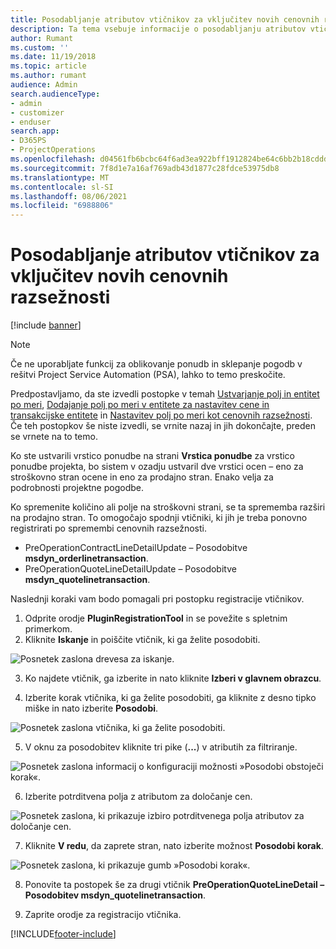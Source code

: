 ```yaml
---
title: Posodabljanje atributov vtičnikov za vključitev novih cenovnih razsežnosti
description: Ta tema vsebuje informacije o posodabljanju atributov vtičnika za cenovne razsežnosti.
author: Rumant
ms.custom: ''
ms.date: 11/19/2018
ms.topic: article
ms.author: rumant
audience: Admin
search.audienceType:
- admin
- customizer
- enduser
search.app:
- D365PS
- ProjectOperations
ms.openlocfilehash: d04561fb6bcbc64f6ad3ea922bff1912824be64c6bb2b18cddd95e9b1b5c7850
ms.sourcegitcommit: 7f8d1e7a16af769adb43d1877c28fdce53975db8
ms.translationtype: MT
ms.contentlocale: sl-SI
ms.lasthandoff: 08/06/2021
ms.locfileid: "6988806"
---
```

# <a name="update-plug-in-attributes-to-include-new-pricing-dimensions"></a>Posodabljanje atributov vtičnikov za vključitev novih cenovnih razsežnosti

[!include [banner](../includes/psa-now-project-operations.md)]

> [!NOTE]
> Če ne uporabljate funkcij za oblikovanje ponudb in sklepanje pogodb v rešitvi Project Service Automation (PSA), lahko to temo preskočite.

Predpostavljamo, da ste izvedli postopke v temah [Ustvarjanje polj in entitet po meri](create-custom-fields-entities.md), [Dodajanje polj po meri v entitete za nastavitev cene in transakcijske entitete](field-references.md) in [Nastavitev polj po meri kot cenovnih razsežnosti](set-up-pricing-dimensions.md). Če teh postopkov še niste izvedli, se vrnite nazaj in jih dokončajte, preden se vrnete na to temo.

Ko ste ustvarili vrstico ponudbe na strani **Vrstica ponudbe** za vrstico ponudbe projekta, bo sistem v ozadju ustvaril dve vrstici ocen – eno za stroškovno stran ocene in eno za prodajno stran. Enako velja za podrobnosti projektne pogodbe.

Ko spremenite količino ali polje na stroškovni strani, se ta sprememba razširi na prodajno stran. To omogočajo spodnji vtičniki, ki jih je treba ponovno registrirati po spremembi cenovnih razsežnosti.

- PreOperationContractLineDetailUpdate – Posodobitve **msdyn_orderlinetransaction**.
- PreOperationQuoteLineDetailUpdate – Posodobitve **msdyn_quotelinetransaction**.

Naslednji koraki vam bodo pomagali pri postopku registracije vtičnikov.

1. Odprite orodje **PluginRegistrationTool** in se povežite s spletnim primerkom.
2. Kliknite **Iskanje** in poiščite vtičnik, ki ga želite posodobiti.

 ![Posnetek zaslona drevesa za iskanje.](media/PRT-1.png)

3. Ko najdete vtičnik, ga izberite in nato kliknite **Izberi v glavnem obrazcu**.

4. Izberite korak vtičnika, ki ga želite posodobiti, ga kliknite z desno tipko miške in nato izberite **Posodobi**.

 ![Posnetek zaslona vtičnika, ki ga želite posodobiti.](media/PRT-2.png)
 
5. V oknu za posodobitev kliknite tri pike (**...**) v atributih za filtriranje.

 ![Posnetek zaslona informacij o konfiguraciji možnosti »Posodobi obstoječi korak«.](media/PRT-3.png)
 
6. Izberite potrditvena polja z atributom za določanje cen.

 ![Posnetek zaslona, ki prikazuje izbiro potrditvenega polja atributov za določanje cen.](media/PRT-4.png)

7. Kliknite **V redu**, da zaprete stran, nato izberite možnost **Posodobi korak**.

 ![Posnetek zaslona, ki prikazuje gumb »Posodobi korak«.](media/PRT-5.png)
 
8. Ponovite ta postopek še za drugi vtičnik **PreOperationQuoteLineDetail – Posodobitev msdyn_quotelinetransaction**.

9. Zaprite orodje za registracijo vtičnika.



[!INCLUDE[footer-include](../includes/footer-banner.md)]